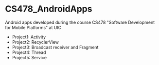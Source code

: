 # CS478_AndroidApps
Android apps developed during the course CS478 "Software Development for Mobile Platforms" at UIC

- Project1: Activity
- Project2: RecyclerView
- Project3: Broadcast receiver and Fragment
- Project4: Thread
- Project5: Service
